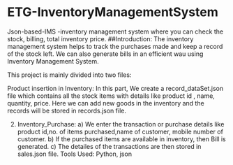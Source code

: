 # ETG-InventoryManagementSystem
Json-based-IMS -inventory management system where you can check the stock, billing, total inventory price.
##Introduction:
The inventory management system helps to track the purchases made and keep a record of the stock left. We can also generate bills in an efficient wau using Inventory Management System.

This project is mainly divided into two files:

Product insertion in Inventory: In this part, We create a record_dataSet.json file which contains all the stock items with details like product id , name, quantity, price. Here we can add new goods in the inventory and the records will be stored in records.json file.

2) Inventory_Purchase:
a) We enter the transaction or purchase details like product id,no. of items purchased,name of customer, mobile number of customer.
b) If the purchased items are available in inventory, then Bill is generated.
c) The detailes of the transactions are then stored in sales.json file.
Tools Used:
Python, json
